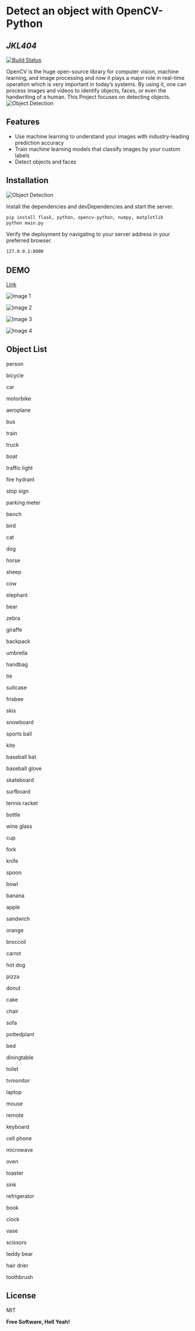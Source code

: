 # Detect an object with OpenCV-Python
## _JKL404_


[![Build Status](https://travis-ci.org/joemccann/dillinger.svg?branch=master)](https://travis-ci.org/joemccann/dillinger)

OpenCV is the huge open-source library for computer vision, machine learning, and image processing and now it plays a major role in real-time operation which is very important in today’s systems. By using it, one can process images and videos to identify objects, faces, or even the handwriting of a human. This Project focuses on detecting objects.
![Object Detection](https://neilyongyangnie.files.wordpress.com/2018/11/0_hmacefect2pyqoxf.jpg)

## Features

- Use machine learning to understand your images with industry-leading prediction accuracy
- Train machine learning models that classify images by your custom labels
- Detect objects and faces


## Installation


![Object Detection](https://s3-us-west-2.amazonaws.com/static.pyimagesearch.com/opencv-yolo/yolo_overpass_output.gif)




Install the dependencies and devDependencies and start the server.

```sh
pip install flask, python, opencv-python, numpy, matplotlib
python main.py
```

Verify the deployment by navigating to your server address in
your preferred browser.

```sh
127.0.0.1:8000
```

## DEMO
  <a href='https://object-detection-opencvv.herokuapp.com/'>Link</a>

  ![Image 1](https://raw.githubusercontent.com/JKL404/Object_Detection_using_OpenCV/main/demo/image-1.png)
  
  ![Image 2](https://raw.githubusercontent.com/JKL404/Object_Detection_using_OpenCV/main/demo/image-2.png)
  
  ![Image 3](https://raw.githubusercontent.com/JKL404/Object_Detection_using_OpenCV/main/demo/image-3.png)
  
  ![Image 4](https://raw.githubusercontent.com/JKL404/Object_Detection_using_OpenCV/main/demo/image-4.png)

## Object List
  person
  
  bicycle
  
  car
  
  motorbike
  
  aeroplane
  
  bus
  
  train
  
  truck
  
  boat
  
  traffic light
  
  fire hydrant
  
  stop sign
  
  parking meter
  
  bench
  
  bird
  
  cat
  
  dog
  
  horse
  
  sheep
  
  cow
  
  elephant
  
  bear
  
  zebra
  
  giraffe
  
  backpack
  
  umbrella
  
  handbag
  
  tie
  
  suitcase
  
  frisbee
  
  skis
  
  snowboard
  
  sports ball
  
  kite
  
  baseball bat
  
  baseball glove
  
  skateboard
  
  surfboard
  
  tennis racket
  
  bottle
  
  wine glass
  
  cup
  
  fork
  
  knife
  
  spoon
  
  bowl
  
  banana
  
  apple
  
  sandwich
  
  orange
  
  broccoli
  
  carrot
  
  hot dog
  
  pizza
  
  donut
  
  cake
  
  chair
  
  sofa
  
  pottedplant
  
  bed
  
  diningtable
  
  toilet
  
  tvmonitor
  
  laptop
  
  mouse
  
  remote
  
  keyboard
  
  cell phone
  
  microwave
  
  oven
  
  toaster
  
  sink
  
  refrigerator
  
  book
  
  clock
  
  vase
  
  scissors
  
  teddy bear
  
  hair drier
  
  toothbrush

## License

MIT

**Free Software, Hell Yeah!**
